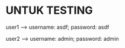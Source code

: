 # UNTUK TESTING
user1 -->
username: asdf;
password: asdf

user2 -->
username: admin;
password: admin
